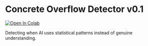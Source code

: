 # Concrete Overflow Detector v0.1

[![Open In Colab](https://colab.research.google.com/assets/colab-badge.svg)](https://colab.research.google.com/github/HillaryDanan/concrete-overflow-detector/blob/main/Concrete_Overflow_Detector_Demo.ipynb)

Detecting when AI uses statistical patterns instead of genuine understanding.
